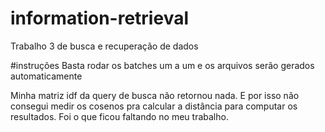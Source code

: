 # information-retrieval
Trabalho 3 de busca e recuperação de dados

#instruções
Basta rodar os batches um a um e os arquivos serão gerados automaticamente

Minha matriz idf da query de busca não retornou nada.
E por isso não consegui medir os cosenos pra calcular a distância para computar os resultados.
Foi o que ficou faltando no meu trabalho.

